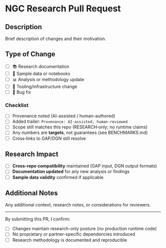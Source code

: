 # NGC Research Pull Request

## Description

Brief description of changes and their motivation.

## Type of Change

- [ ] 📚 Research documentation
- [ ] 🧪 Sample data or notebooks
- [ ] 📊 Analysis or methodology update
- [ ] 🔧 Tooling/infrastructure change
- [ ] 🐛 Bug fix

### Checklist
- [ ] Provenance noted (AI-assisted / human-authored)
- [ ] Added trailer: `Provenance: AI-assisted, human-reviewed`
- [ ] Scope still matches this repo (RESEARCH‑only; no runtime claims)
- [ ] Any numbers are **targets**, not guarantees (see BENCHMARKS.md)
- [ ] Cross‑links to GAP/DGN still resolve

## Research Impact

- [ ] **Cross-repo compatibility** maintained (GAP input, DGN output formats)
- [ ] **Documentation updated** for any new analysis or findings
- [ ] **Sample data validity** confirmed if applicable

## Additional Notes

Any additional context, research notes, or considerations for reviewers.

---

By submitting this PR, I confirm:
- [ ] Changes maintain research-only posture (no production runtime code)
- [ ] No proprietary or partner-specific dependencies introduced  
- [ ] Research methodology is documented and reproducible 